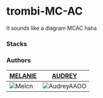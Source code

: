 # trombi-MC-AC


It sounds like a diagram MCAC haha 

### Stacks
### Authors

[MELANIE](https://github.com/Melcn) | [AUDREY](https://github.com/AudreyAAOO) 
--- | --- 
![Melcn](https://avatars.githubusercontent.com/u/121883970?s=185v=4) | ![AudreyAAOO](https://avatars.githubusercontent.com/u/88105838?s=185v=4) 


